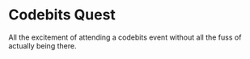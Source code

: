 Codebits Quest
==============

All the excitement of attending a codebits event without all the fuss of actually being there.
